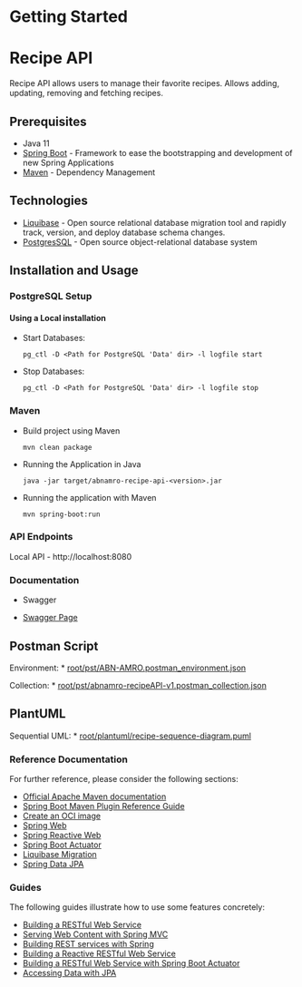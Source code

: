 # Getting Started

# Recipe API
Recipe API allows users to manage their favorite recipes. Allows adding, updating, removing and fetching recipes.


## Prerequisites
- Java 11
- <a href="https://spring.io/projects/spring-boot">Spring Boot</a> - Framework to ease the bootstrapping and development of new Spring Applications
- <a href="https://maven.apache.org/">Maven</a> - Dependency Management

## Technologies
- <a href="https://www.liquibase.org/">Liquibase</a> - Open source relational database migration tool and rapidly track, version, and deploy database schema changes.
- <a href="https://www.postgresql.org/about/">PostgresSQL</a> - Open source object-relational database system


## Installation and Usage

### PostgreSQL Setup
#### Using a Local installation

- Start Databases:

  ```shell
  pg_ctl -D <Path for PostgreSQL 'Data' dir> -l logfile start
  ```

- Stop Databases:
  ```shell
  pg_ctl -D <Path for PostgreSQL 'Data' dir> -l logfile stop
  ```

### Maven
- Build project using Maven

  ```shell
  mvn clean package
  ```

- Running the Application in Java

  ```shell
  java -jar target/abnamro-recipe-api-<version>.jar
  ```

- Running the application with Maven
    ```shell
    mvn spring-boot:run
    ```

### API Endpoints
Local API - http://localhost:8080

### Documentation
- Swagger
* [Swagger Page](http://127.0.0.1:8080/swagger-ui/index.html)

## Postman Script
Environment: * [root/pst/ABN-AMRO.postman_environment.json ]({{PROJECT_ROOT}}/pst/ABN-AMRO.postman_environment.json)

Collection: * [root/pst/abnamro-recipeAPI-v1.postman_collection.json ]({{PROJECT_ROOT}}/pst/abnamro-recipeAPI-v1.postman_collection.json)

## PlantUML
Sequential UML: * [root/plantuml/recipe-sequence-diagram.puml ]({{PROJECT_ROOT}}/pst/ABN-AMRO.postman_environment.json)

### Reference Documentation

For further reference, please consider the following sections:

* [Official Apache Maven documentation](https://maven.apache.org/guides/index.html)
* [Spring Boot Maven Plugin Reference Guide](https://docs.spring.io/spring-boot/docs/2.7.3/maven-plugin/reference/html/)
* [Create an OCI image](https://docs.spring.io/spring-boot/docs/2.7.3/maven-plugin/reference/html/#build-image)
* [Spring Web](https://docs.spring.io/spring-boot/docs/2.7.3/reference/htmlsingle/#web)
* [Spring Reactive Web](https://docs.spring.io/spring-boot/docs/2.7.3/reference/htmlsingle/#web.reactive)
* [Spring Boot Actuator](https://docs.spring.io/spring-boot/docs/2.7.3/reference/htmlsingle/#actuator)
* [Liquibase Migration](https://docs.spring.io/spring-boot/docs/2.7.3/reference/htmlsingle/#howto.data-initialization.migration-tool.liquibase)
* [Spring Data JPA](https://docs.spring.io/spring-boot/docs/2.7.3/reference/htmlsingle/#data.sql.jpa-and-spring-data)

### Guides

The following guides illustrate how to use some features concretely:

* [Building a RESTful Web Service](https://spring.io/guides/gs/rest-service/)
* [Serving Web Content with Spring MVC](https://spring.io/guides/gs/serving-web-content/)
* [Building REST services with Spring](https://spring.io/guides/tutorials/rest/)
* [Building a Reactive RESTful Web Service](https://spring.io/guides/gs/reactive-rest-service/)
* [Building a RESTful Web Service with Spring Boot Actuator](https://spring.io/guides/gs/actuator-service/)
* [Accessing Data with JPA](https://spring.io/guides/gs/accessing-data-jpa/)

